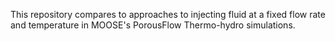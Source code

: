 This repository compares to approaches to injecting fluid at a fixed flow rate and temperature in MOOSE's PorousFlow Thermo-hydro simulations.

